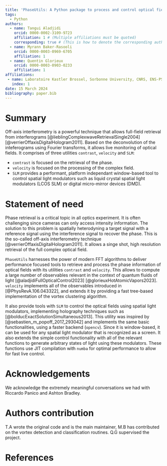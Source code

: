 ```yaml
---
title: 'PhaseUtils: A Python package to process and control optical fields'
tags:
  - Python
authors:
  - name: Tangui Aladjidi
    orcid: 0000-0002-3109-9723
    affiliation: 1 # (Multiple affiliations must be quoted)
    corresponding: true # (This is how to denote the corresponding author)
  - name: Myrann Baker-Rasooli
    orcid: 0000-0003-0969-6705
    affiliation: 1
  - name: Quentin Glorieux
    orcid: 0000-0003-0903-0233
    affiliation: 1
affiliations:
 - name: Laboratoire Kastler Brossel, Sorbonne University, CNRS, ENS-PSL University, Collège de France; 4 Place Jussieu, 75005 Paris, France
   index: 1
date: 15 March 2024
bibliography: paper.bib
---
```


# Summary

Off-axis interferometry is a powerful technique that allows full-field retrieval from interferograms [@lieblingComplexwaveRetrievalSingle2004]
[@verrierOffaxisDigitalHologram2011].
Based on the deconvolution of the inteferograms using Fourier transforms, it allows live monitoring of optical fields.
It comprises of three utilities `contrast`, `velocity` and `SLM`:
  - `contrast` is focused on the retrieval of the phase.
  - `velocity` is focused on the processing of the complex field.
  - `SLM` provides a performant, platform independant window-based tool to control spatial light modulators such as liquid crystal spatial light modulators (LCOS SLM) or digital micro-mirror devices (DMD).

# Statement of need

Phase retrieval is a critical topic in all optics experiment.
It is often challenging since cameras can only access intensity information.
The solution to this problem is spatially heterodyning a target signal with a reference signal using the interference signal to recover the phase.
This is the so-called off-axis interferometry technique [@verrierOffaxisDigitalHologram2011].
It allows a singe shot, high resolution retrieval of the full complex optical field.

`PhaseUtils` harnesses the power of modern FFT algorithms to deliver performance focused tools to retrieve and process the phase information of optical fields with its utilities `contrast` and `velocity`.
This allows to compute a large number of observables relevant in the context of quantum fluids of light [@aladjidiFullOpticalControl2023] [@glorieuxHotAtomicVapors2023].
`velocity` implements all of the observables introduced in [@PhysRevA.106.043322], and extends it by providing a fast tree-based implementation of the vortex clustering algorithm.

It also provide tools with `SLM` to control the optical fields using spatial light modulators, implementing holography techniques such as [@bolducExactSolutionSimultaneous2013].
This utility was inspired by [@sebastien_m_popoff_2017_293042] and implements the same basic functionalities, using a faster backend (`opencv`). 
Since it is window-based, it can be used for any spatial light modulator that is recognized as a screen.
It also extends the simple control functionality with all of the relevant functions to
generate arbitrary states of light using these modulators. 
These functions use JIT compilation with `numba` for optimal performance to allow for fast live control.


# Acknowledgements

We acknowledge the extremely meaningful conversations we had with Riccardo Panico and Ashton Bradley.

# Authors contribution

T.A wrote the original code and is the main maintainer, M.B has contributed on the vortex detection and classification routines. Q.G supervised the project.

# References